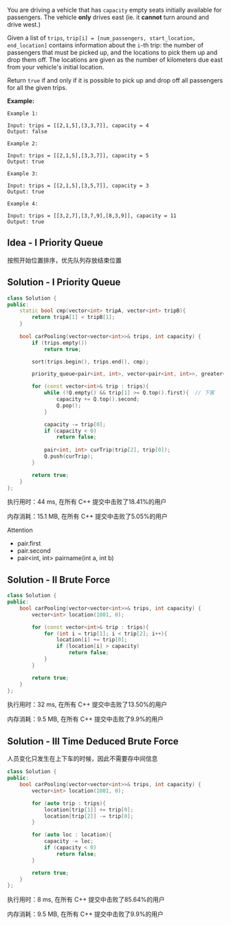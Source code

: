 You are driving a vehicle that has `capacity` empty seats initially available for passengers.  The vehicle **only** drives east (ie. it **cannot** turn around and drive west.)

Given a list of `trips`, `trip[i] = [num_passengers, start_location, end_location]` contains information about the `i`-th trip: the number of passengers that must be picked up, and the locations to pick them up and drop them off.  The locations are given as the number of kilometers due east from your vehicle's initial location.

Return `true` if and only if it is possible to pick up and drop off all passengers for all the given trips. 

 

**Example:**

```
Example 1:

Input: trips = [[2,1,5],[3,3,7]], capacity = 4
Output: false

Example 2:

Input: trips = [[2,1,5],[3,3,7]], capacity = 5
Output: true

Example 3:

Input: trips = [[2,1,5],[3,5,7]], capacity = 3
Output: true

Example 4:

Input: trips = [[3,2,7],[3,7,9],[8,3,9]], capacity = 11
Output: true
```

## Idea - I Priority Queue

按照开始位置排序，优先队列存放结束位置

## Solution - I Priority Queue

```c++
class Solution {
public:
    static bool cmp(vector<int> tripA, vector<int> tripB){
        return tripA[1] < tripB[1];
    }
    
    bool carPooling(vector<vector<int>>& trips, int capacity) {
        if (trips.empty())
            return true;

        sort(trips.begin(), trips.end(), cmp);

        priority_queue<pair<int, int>, vector<pair<int, int>>, greater<pair<int, int>>> Q;

        for (const vector<int>& trip : trips){
            while (!Q.empty() && trip[1] >= Q.top().first){  // 下客
                capacity += Q.top().second;
                Q.pop();
            }

            capacity -= trip[0];
            if (capacity < 0)
                return false;
            
            pair<int, int> curTrip(trip[2], trip[0]);
            Q.push(curTrip);
        }

        return true;
    }
};
```

执行用时：44 ms, 在所有 C++ 提交中击败了18.41%的用户

内存消耗：15.1 MB, 在所有 C++ 提交中击败了5.05%的用户

Attention

- pair.first
- pair.second
- pair<int, int> pairname(int a, int b)

## Solution - II Brute Force

```c++
class Solution {
public:
    bool carPooling(vector<vector<int>>& trips, int capacity) {
        vector<int> location(1001, 0);

        for (const vector<int>& trip : trips){
            for (int i = trip[1]; i < trip[2]; i++){
                location[i] += trip[0];
                if (location[i] > capacity)
                    return false;
            }
        }

        return true;
    }
};
```

执行用时：32 ms, 在所有 C++ 提交中击败了13.50%的用户

内存消耗：9.5 MB, 在所有 C++ 提交中击败了9.9%的用户

## Solution - III Time Deduced Brute Force

人员变化只发生在上下车的时候，因此不需要存中间信息

```c++
class Solution {
public:
    bool carPooling(vector<vector<int>>& trips, int capacity) {
        vector<int> location(1001, 0);

        for (auto trip : trips){
            location[trip[1]] += trip[0];
            location[trip[2]] -= trip[0];
        }

        for (auto loc : location){
            capacity -= loc;
            if (capacity < 0)
                return false;
        }

        return true;
    }
};
```

执行用时：8 ms, 在所有 C++ 提交中击败了85.64%的用户

内存消耗：9.5 MB, 在所有 C++ 提交中击败了9.9%的用户
